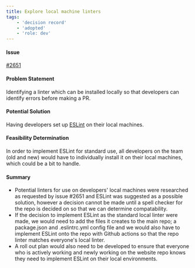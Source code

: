 ```yaml
---
title: Explore local machine linters
tags:
    - 'decision record'
    - 'adopted'
    - 'role: dev'
---
```


#### Issue

[#2651](https://github.com/hackforla/website/issues/2651)

#### Problem Statement

Identifying a linter which can be installed locally so that developers can identify errors before making a PR.

#### Potential Solution

Having developers set up [ESLint](https://eslint.org/) on their local machines.

#### Feasibility Determination

In order to implement ESLint for standard use, all developers on the team (old and new) would have to individually install it on their local machines, which could be a bit to handle.

#### Summary

- Potential linters for use on developers' local machines were researched as requested by issue #2651 and ESLint was suggested as a possible solution, however a decision cannot be made until a spell checker for the repo is decided on so that we can determine compatability.
- If the decision to implement ESLint as the standard local linter were made, we would need to add the files it creates to the main repo; a package.json and .eslintrc.yml config file and we would also have to implement ESLint onto the repo with Github actions so that the repo linter matches everyone's local linter.
- A roll out plan would also need to be developed to ensure that everyone who is actively working and newly working on the website repo knows they need to implement ESLint on their local environments.
